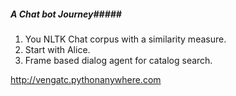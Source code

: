 ##### A Chat bot Journey#####
1. You NLTK Chat corpus with a similarity measure.
2. Start with Alice.
3. Frame based dialog agent for catalog search.

http://vengatc.pythonanywhere.com
